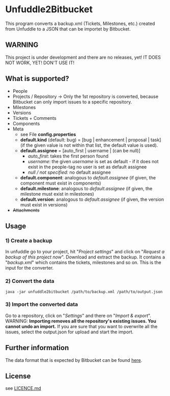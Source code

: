 # Unfuddle2Bitbucket

This program converts a backup.xml (Tickets, Milestones, etc.) created from Unfuddle to a JSON that can be importet by Bitbucket.

## WARNING

This project is under development and there are no releases, yet! IT DOES NOT WORK, YET! DON'T USE IT!

## What is supported?

* People
* Projects / Repository -> Only the 1st repository is converted, because Bitbucket can only import issues to a specific repository.
* Milestones
* Versions
* Tickets + Comments
* Components
* Meta
    * see File **config.properties**
    * **default.kind** (default: bug) = [bug | enhancement | proposal | task] (if the given value is not within that list, the default value is used).
    * **default.assignee** = [auto_first | username | (can be null)]
        * *auto_first*: takes the first person found
        * *username*: the given *username* is set as default - if it does not exist in the people-tag no user is set as default assignee   
        * *null / not specified:* no default assignee
    * **default.component**: analogous to *default.assignee* (if given, the component must exist in components)
    * **default.milestone**: analogous to *default.assignee* (if given, the milestone must exist in milestones)
    * **default.version**: analogous to *default.assignee* (if given, the version must exist in versions)
* ~~Attachments~~

## Usage

### 1) Create a backup
In unfuddle go to your project, hit "*Project settings*" and click on "*Request a backup of this project now*". Download and extract the backup. It contains a "*backup.xml*" which contains the tickets, milestones and so on. This is the input for the converter.

### 2) Convert the data
```
java -jar unfuddle2bitbucket /path/to/backup.xml /path/to/output.json
```

### 3) Import the converted data
Go to a repository, click on "*Settings*" and there on "*Import & export*". WARNING: **Importing removes all the repository's existing issues. You cannot undo an import.** If you are sure that you want to overwrite all the issues, select the output.json for upload and start the import.


## Further information

The data format that is expected by Bitbucket can be found [here](https://confluence.atlassian.com/pages/viewpage.action?pageId=330796872).

## License

see [LICENCE.md](LICENCE.md)
